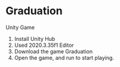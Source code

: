 # Graduation
Unity Game

1. Install Unity Hub
2. Used 2020.3.35f1 Editor
3. Download the game Graduation
4. Open the game, and run to start playing.
